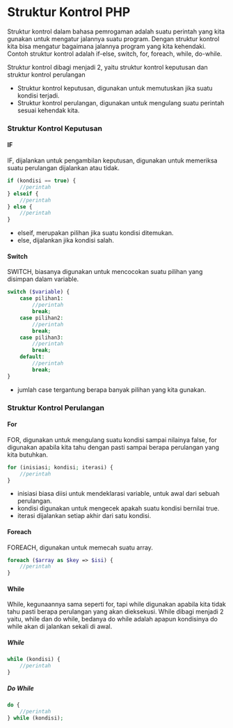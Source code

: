 # Struktur Kontrol PHP

Struktur kontrol dalam bahasa pemrogaman adalah suatu perintah yang kita gunakan untuk mengatur jalannya suatu program. Dengan struktur kontrol kita bisa mengatur
bagaimana jalannya program yang kita kehendaki. Contoh struktur kontrol adalah if-else, switch, for, foreach, while, do-while.

Struktur kontrol dibagi menjadi 2, yaitu struktur kontrol keputusan dan struktur kontrol perulangan
- Struktur kontrol keputusan, digunakan untuk memutuskan jika suatu kondisi terjadi.
- Struktur kontrol perulangan, digunakan untuk mengulang suatu perintah sesuai kehendak kita.


### Struktur Kontrol Keputusan

#### IF
IF, dijalankan untuk pengambilan keputusan, digunakan untuk memeriksa suatu perulangan dijalankan atau tidak.

```PHP
if (kondisi == true) {
    //perintah
} elseif {
    //perintah
} else {
    //perintah
}
```
- elseif, merupakan pilihan jika suatu kondisi ditemukan.
- else, dijalankan jika kondisi salah.

#### Switch
SWITCH, biasanya digunakan untuk mencocokan suatu pilihan yang disimpan dalam variable.

```PHP
switch ($variable) {
    case pilihan1:
    	//perintah
        break;
    case pilihan2:
    	//perintah
        break;
    case pilihan3:
    	//perintah
        break;
    default:
    	//perintah
        break;
}
```
- jumlah case tergantung berapa banyak pilihan yang kita gunakan.


### Struktur Kontrol Perulangan

#### For
FOR, digunakan untuk mengulang suatu kondisi sampai nilainya false, for digunakan apabila kita tahu dengan pasti sampai berapa perulangan yang kita butuhkan.
```PHP
for (inisiasi; kondisi; iterasi) {
    //perintah
}
```
- inisiasi biasa diisi untuk mendeklarasi variable, untuk awal dari sebuah perulangan.
- kondisi digunakan untuk mengecek apakah suatu kondisi bernilai true.
- iterasi dijalankan setiap akhir dari satu kondisi.

#### Foreach
FOREACH, digunakan untuk memecah suatu array.
```PHP
foreach ($array as $key => $isi) {
    //perintah
}
```

#### While
While, kegunaannya sama seperti for, tapi while digunakan apabila kita tidak tahu pasti berapa perulangan yang akan dieksekusi.
While dibagi menjadi 2 yaitu, while dan do while, bedanya do while adalah apapun kondisinya do while akan di jalankan sekali di awal.

##### While
```PHP
while (kondisi) {
    //perintah
}
```
##### Do While
```PHP
do {
    //perintah
} while (kondisi);
